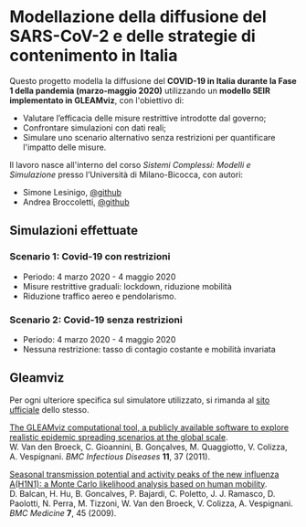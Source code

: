 
# Modellazione della diffusione del SARS-CoV-2 e delle strategie di contenimento in Italia

Questo progetto modella la diffusione del **COVID-19 in Italia durante la Fase 1 della pandemia (marzo-maggio 2020)** utilizzando un **modello SEIR implementato in GLEAMviz**, con l'obiettivo di:
- Valutare l’efficacia delle misure restrittive introdotte dal governo;
- Confrontare simulazioni con dati reali;
- Simulare uno scenario alternativo senza restrizioni per quantificare l'impatto delle misure.

Il lavoro nasce all'interno del corso *Sistemi Complessi: Modelli e Simulazione* presso l’Università di Milano-Bicocca, con autori:
- Simone Lesinigo, [@github](https://github.com/Leso246)
- Andrea Broccoletti, [@github](https://github.com/BrockDeveloper/)

## Simulazioni effettuate

### Scenario 1: Covid-19 con restrizioni
- Periodo: 4 marzo 2020 - 4 maggio 2020
- Misure restrittive graduali: lockdown, riduzione mobilità
- Riduzione traffico aereo e pendolarismo.

### Scenario 2: Covid-19 senza restrizioni
- Periodo: 4 marzo 2020 - 4 maggio 2020
- Nessuna restrizione: tasso di contagio costante e mobilità invariata
 
## Gleamviz
Per ogni ulteriore specifica sul simulatore utilizzato, si rimanda al [sito ufficiale](https://www.gleamviz.org/index.html) dello stesso.

[The GLEAMviz computational tool, a publicly available software to explore realistic epidemic spreading scenarios at the global scale](http://www.biomedcentral.com/1471-2334/11/37).  
W. Van den Broeck, C. Gioannini, B. Gonçalves, M. Quaggiotto, V. Colizza, A. Vespignani. _BMC Infectious Diseases_ **11**, 37 (2011).

[Seasonal transmission potential and activity peaks of the new influenza A(H1N1): a Monte Carlo likelihood analysis based on human mobility](http://www.biomedcentral.com/1741-7015/7/45/abstract).  
D. Balcan, H. Hu, B. Goncalves, P. Bajardi, C. Poletto, J. J. Ramasco, D. Paolotti, N. Perra, M. Tizzoni, W. Van den Broeck, V. Colizza, A. Vespignani. _BMC Medicine_ **7**, 45 (2009).

